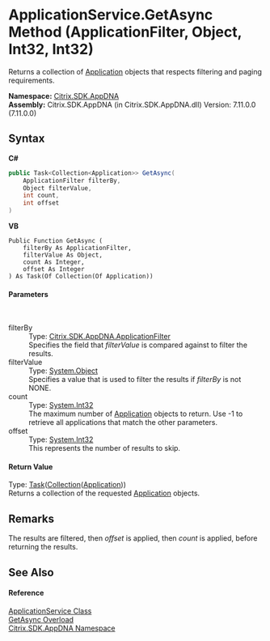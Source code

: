 # ApplicationService.GetAsync Method (ApplicationFilter, Object, Int32, Int32)
 

Returns a collection of <a href="1779bfff-4b29-0f26-8a09-10acdd530bbc">Application</a> objects that respects filtering and paging requirements.

**Namespace:**&nbsp;[Citrix.SDK.AppDNA](index.md)<br />**Assembly:**&nbsp;Citrix.SDK.AppDNA (in Citrix.SDK.AppDNA.dll) Version: 7.11.0.0 (7.11.0.0)

## Syntax

**C#**
```csharp
public Task<Collection<Application>> GetAsync(
	ApplicationFilter filterBy,
	Object filterValue,
	int count,
	int offset
)
```

**VB**
```vbnet
Public Function GetAsync ( 
	filterBy As ApplicationFilter,
	filterValue As Object,
	count As Integer,
	offset As Integer
) As Task(Of Collection(Of Application))
```


#### Parameters
&nbsp;<dl><dt>filterBy</dt><dd>Type: <a href="7f9b76ec-d284-b76f-45c3-b6b637751c3d">Citrix.SDK.AppDNA.ApplicationFilter</a><br />Specifies the field that *filterValue* is compared against to filter the results.</dd><dt>filterValue</dt><dd>Type: <a href="http://msdn2.microsoft.com/en-us/library/e5kfa45b" target="_blank">System.Object</a><br />Specifies a value that is used to filter the results if *filterBy* is not NONE.</dd><dt>count</dt><dd>Type: <a href="http://msdn2.microsoft.com/en-us/library/td2s409d" target="_blank">System.Int32</a><br />The maximum number of <a href="1779bfff-4b29-0f26-8a09-10acdd530bbc">Application</a> objects to return. Use -1 to retrieve all applications that match the other parameters.</dd><dt>offset</dt><dd>Type: <a href="http://msdn2.microsoft.com/en-us/library/td2s409d" target="_blank">System.Int32</a><br />This represents the number of results to skip.</dd></dl>

#### Return Value
Type: <a href="http://msdn2.microsoft.com/en-us/library/dd321424" target="_blank">Task</a>(<a href="http://msdn2.microsoft.com/en-us/library/ms132397" target="_blank">Collection</a>(<a href="1779bfff-4b29-0f26-8a09-10acdd530bbc">Application</a>))<br />Returns a collection of the requested <a href="1779bfff-4b29-0f26-8a09-10acdd530bbc">Application</a> objects.

## Remarks
The results are filtered, then *offset* is applied, then *count* is applied, before returning the results.

## See Also


#### Reference
<a href="4190f2b6-31d1-9744-132e-b12e165db1a3">ApplicationService Class</a><br /><a href="40e9bd94-a303-6a88-0614-8300460cf47d">GetAsync Overload</a><br /><a href="fe2d265b-410b-8b11-1eb4-a790e0b062bf">Citrix.SDK.AppDNA Namespace</a><br />